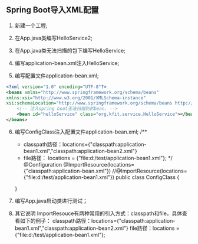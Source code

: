 ## Spring Boot导入XML配置
1. 新建一个工程;

2. 在App.java类编写HelloService2;

3. 在App.java类无法扫描的包下编写HelloService;

4. 编写application-bean.xml注入HelloService;

5. 编写配置文件application-bean.xml;
``` xml
<?xml version="1.0" encoding="UTF-8"?>
<beans xmlns="http://www.springframework.org/schema/beans"
xmlns:xsi="http://www.w3.org/2001/XMLSchema-instance"
xsi:schemaLocation="http://www.springframework.org/schema/beans http://www.springframework.org/schema/beans/spring-beans.xsd">
    <!-- 注入spring boot无法扫描到的bean. -->
    <bean id="helloService" class="org.kfit.service.HelloService"></bean>
</beans>
```

6. 编写ConfigClass注入配置文件application-bean.xml;
	/**
	* classpath路径：locations={"classpath:application-bean1.xml","classpath:application-bean2.xml"}
	* file路径： locations = {"file:d:/test/application-bean1.xml"};
	*/
	@Configuration
	@ImportResource(locations={"classpath:application-bean.xml"})
	//@ImportResource(locations={"file:d:/test/application-bean1.xml"})
	public class ConfigClass {
	
	}

7. 编写App.java启动类进行测试；

8. 其它说明
ImportResouce有两种常用的引入方式：classpath和file，具体查看如下的例子：
classpath路径：locations={"classpath:application-bean1.xml","classpath:application-bean2.xml"}
file路径：locations = {"file:d:/test/application-bean1.xml"};